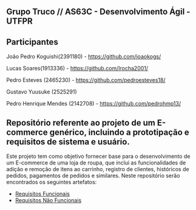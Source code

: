 ## Grupo Truco // AS63C - Desenvolvimento Ágil - UTFPR

## Participantes

João Pedro Koguishi(2391180) - https://github.com/joaokogs/

Lucas Soares(1913336) - https://github.com/lrocha2001/ 

Pedro Esteves (2465230) - https://github.com/pedroesteves18/

Gustavo Yuusuke (2525291)

Pedro Henrique Mendes (2142708) - https://github.com/pedrohmp13/

## Repositório referente ao projeto de um E-commerce genérico, incluindo a prototipação e requisitos de sistema e usuário.

Este projeto tem como objetivo fornecer base para o desenvolvimento de um E-commerce de uma loja de roupa, que inclui as funcionalidades de adição e remoção de itens ao carrinho, registro de clientes, históricos de pedidos, pagamentos de pedidos e similares. 
Neste repositório serão encontrados os seguintes artefatos:

* [Requisitos Funcionais](https://github.com/lrocha2001/E-commerce-AS63C-2023.2/blob/main/Requisitos%20de%20Usu%C3%A1rio/RF.md)
* [Requisitos Não Funcionais](https://github.com/lrocha2001/E-commerce-AS63C-2023.2/blob/main/Requisitos%20de%20Usu%C3%A1rio/RNF.md)
